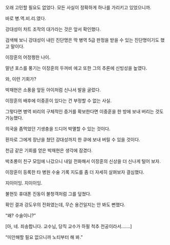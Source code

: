 오래 고민할 필요도 없었다. 모든 사실이 정확하게 하나를 가리키고 있었으니까.

바로 병.역.비.리.였다.

강대성이 차트 조작의 대가라는 것은 앞서 확인했다.

검색해 보니 강대성이 내린 진단명은 딱 병역 5급 판정을 받을 수 있는 진단명이기도 했고 말이다.

이장훈의 어정쩡한 나이.

말년 포스를 풍기는 이장훈의 두꺼비 에고 또한 그의 추론에 신빙성을 높였다.

와, 이런 기회가?

박재현은 소풍을 앞둔 아이처럼 신나서 발을 굴렀다.

이장훈의 배후에 이중훈이 있다는 건 부정할 수 없는 사실.

그렇다면 병역 비리의 구체적인 증거를 확보한다면 이중훈을 한 방에 보내 버리는 것도 가능했다.

의국을 좀먹었던 기생충을 드디어 박멸할 수 있는 것이다.

환자로 그에게 장난을 쳤던 강대성까지 한 큐에 보내 버릴 수 있을 것이다.

천금 같은 기회를 얻은 박재현은 생각에 잠겼다.

박초롱이 친구 모임에 나갔으니 내일 전화해서 이장훈의 신상을 더 신나게 털어 보자.

이장훈이 등록한 타 병원 수술 기록 지도를 좀 더 자세히 살펴보자 결심했다.

지이이잉. 지이이잉.

불현듯 휴대폰 진동이 불청객처럼 그를 덮쳤다.

확인 결과 강도우의 전화였는데, 무슨 용건일지는 안 봐도 뻔했다.

“왜? 수술이니?”

[아, 네. 죄송합니다. 교수님, 당직 교수가 하필 척추 전공이라서…….]

“미안해할 필요 없으니까 노티부터 해 봐.”